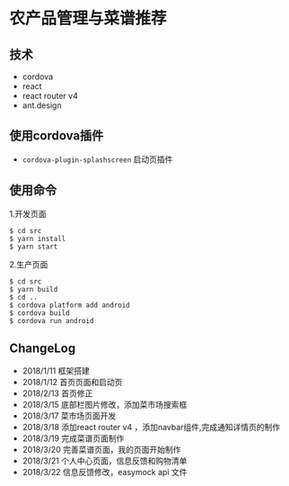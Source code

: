 # 农产品管理与菜谱推荐

## 技术

 - cordova
 - react
 - react router v4
 - ant.design

## 使用cordova插件

 - `cordova-plugin-splashscreen` 启动页插件

## 使用命令
1.开发页面
```
$ cd src
$ yarn install
$ yarn start
```
2.生产页面
```
$ cd src
$ yarn build
$ cd ..
$ cordova platform add android
$ cordova build
$ cordova run android
```

## ChangeLog

 - 2018/1/11 框架搭建
 - 2018/1/12 首页页面和启动页
 - 2018/2/13 首页修正
 - 2018/3/15 底部栏图片修改，添加菜市场搜索框
 - 2018/3/17 菜市场页面开发
 - 2018/3/18 添加react router v4 ，添加navbar组件,完成通知详情页的制作
 - 2018/3/19 完成菜谱页面制作
 - 2018/3/20 完善菜谱页面，我的页面开始制作
 - 2018/3/21 个人中心页面，信息反馈和购物清单
 - 2018/3/22 信息反馈修改，easymock api 文件

